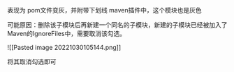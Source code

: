 表现为 pom文件变灰，并附带下划线
maven插件中，这个模块也是灰色

可能原因：删除该子模块后再新建一个同名的子模块，新建的子模块已经被加入了Maven的IgnoreFiles中，需要取消该勾选。

![[Pasted image 20221030105144.png]]

将其取消勾选即可